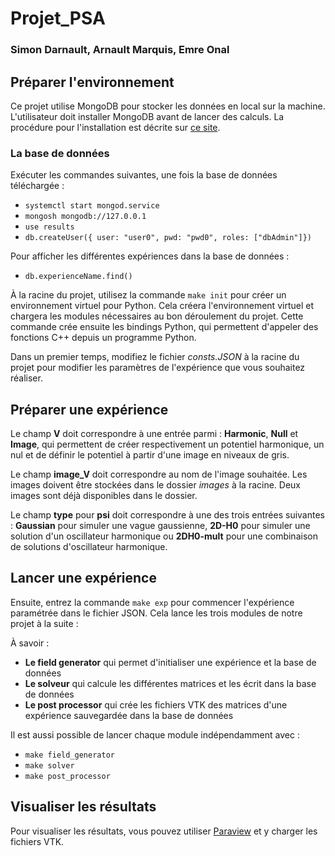 # Projet_PSA  
### Simon Darnault, Arnault Marquis, Emre Onal

## Préparer l'environnement  
Ce projet utilise MongoDB pour stocker les données en local sur la machine. L'utilisateur doit installer MongoDB avant de lancer des calculs. La procédure pour l'installation est décrite sur [ce site](https://www.mongodb.com/docs/manual/administration/install-community/).

### La base de données  
Exécuter les commandes suivantes, une fois la base de données téléchargée :  
- ```systemctl start mongod.service```  
- ```mongosh mongodb://127.0.0.1```  
- ```use results```  
- ```db.createUser({ user: "user0", pwd: "pwd0", roles: ["dbAdmin"]})```

Pour afficher les différentes expériences dans la base de données :  
- ```db.experienceName.find()```

À la racine du projet, utilisez la commande `make init` pour créer un environnement virtuel pour Python. Cela créera l'environnement virtuel et chargera les modules nécessaires au bon déroulement du projet. Cette commande crée ensuite les bindings Python, qui permettent d'appeler des fonctions C++ depuis un programme Python.

Dans un premier temps, modifiez le fichier *consts.JSON* à la racine du projet pour modifier les paramètres de l'expérience que vous souhaitez réaliser.

## Préparer une expérience  
Le champ **V** doit correspondre à une entrée parmi : **Harmonic**, **Null** et **Image**, qui permettent de créer respectivement un potentiel harmonique, un nul et de définir le potentiel à partir d'une image en niveaux de gris.

Le champ **image_V** doit correspondre au nom de l'image souhaitée. Les images doivent être stockées dans le dossier *images* à la racine. Deux images sont déjà disponibles dans le dossier.

Le champ **type** pour **psi** doit correspondre à une des trois entrées suivantes : **Gaussian** pour simuler une vague gaussienne, **2D-H0** pour simuler une solution d'un oscillateur harmonique ou **2DH0-mult** pour une combinaison de solutions d'oscillateur harmonique.

## Lancer une expérience  
Ensuite, entrez la commande `make exp` pour commencer l'expérience paramétrée dans le fichier JSON. Cela lance les trois modules de notre projet à la suite :

À savoir :  
- **Le field generator** qui permet d'initialiser une expérience et la base de données  
- **Le solveur** qui calcule les différentes matrices et les écrit dans la base de données  
- **Le post processor** qui crée les fichiers VTK des matrices d'une expérience sauvegardée dans la base de données

Il est aussi possible de lancer chaque module indépendamment avec :  
- ```make field_generator```  
- ```make solver```  
- ```make post_processor```

## Visualiser les résultats  
Pour visualiser les résultats, vous pouvez utiliser [Paraview](https://www.paraview.org/download/) et y charger les fichiers VTK.
